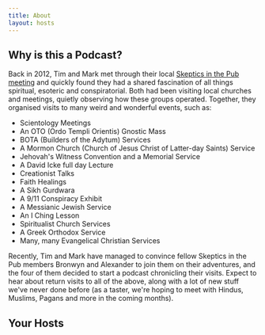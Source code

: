 ```yaml
---
title: About
layout: hosts
---
```


## Why is this a Podcast?

Back in 2012, Tim and Mark met through their local [Skeptics in the Pub meeting](https://www.meetup.com/Wellington-Skeptics-in-the-Pub) and quickly found they had a shared fascination of all things spiritual, esoteric and conspiratorial. Both had been visiting local churches and meetings, quietly observing how these groups operated. Together, they organised visits to many weird and wonderful events, such as:

- Scientology Meetings
- An OTO (Ordo Templi Orientis) Gnostic Mass
- BOTA (Builders of the Adytum) Services
- A Mormon Church (Church of Jesus Christ of Latter-day Saints) Service
- Jehovah's Witness Convention and a Memorial Service
- A David Icke full day Lecture
- Creationist Talks
- Faith Healings
- A Sikh Gurdwara
- A 9/11 Conspiracy Exhibit
- A Messianic Jewish Service
- An I Ching Lesson
- Spiritualist Church Services
- A Greek Orthodox Service
- Many, many Evangelical Christian Services

Recently, Tim and Mark have managed to convince fellow Skeptics in the Pub members Bronwyn and Alexander to join them on their adventures, and the four of them decided to start a podcast chronicling their visits. Expect to hear about return visits to all of the above, along with a lot of new stuff we've never done before (as a taster, we're hoping to meet with Hindus, Muslims, Pagans and more in the coming months).

## Your Hosts
